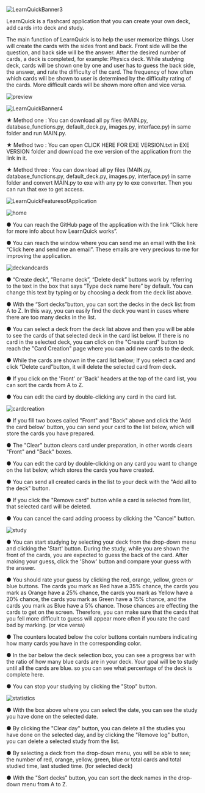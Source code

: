![LearnQuickBanner3](https://user-images.githubusercontent.com/85064536/131624128-1183481b-0673-47e6-bc25-9303555b2fed.jpg)

LearnQuick is a flashcard application that you can create your own deck, add cards into deck and study.

The main function of LearnQuick is to help the user memorize things. User will create the cards with the sides front and back. Front side will be the question, and back side will be the answer. After the desired number of cards, a deck is completed, for example: Physics deck. While studying deck, cards will be shown one by one and user has to guess the back side, the answer, and rate the difficulty of the card. The frequency of how often which cards will be shown to user is determined by the difficulty rating of the cards. More difficult cards will be shown more often and vice versa.


![preview](https://user-images.githubusercontent.com/85064536/131654091-a5021e6b-97a8-40c1-bce3-013607aa670b.gif)


![LearnQuickBanner4](https://user-images.githubusercontent.com/85064536/131624607-5ef66562-a032-4f09-80f8-62255529e1bd.jpg)

★ Method one : You can download all py files (MAIN.py, database_functions.py, default_deck.py, images.py, interface.py) in same folder and run MAIN.py.

★ Method two : You can open CLICK HERE FOR EXE VERSION.txt in EXE VERSION folder and download the exe version of the application from the link in it.

★ Method three : You can download all py files (MAIN.py, database_functions.py, default_deck.py, images.py, interface.py) in same folder and convert MAIN.py to exe with any py to exe converter. Then you can run that exe to get access.


![LearnQuickFeaturesofApplication](https://user-images.githubusercontent.com/85064536/131647525-4150c61d-7f3b-42c6-9da9-422ebcc3925c.jpg)


![home](https://user-images.githubusercontent.com/85064536/131648758-414e670b-e53a-4dee-a3bd-72691e97513a.jpg)

● You can reach the GitHub page of the application with the link “Click here for more info about how LearnQuick works”. 

● You can reach the window where you can send me an email with the link “Click here and send me an email”. These emails are very precious to me for improving the application.


![deckandcards](https://user-images.githubusercontent.com/85064536/131648791-f6e54f8b-0715-4bc2-a9e1-8ebe07a11b42.jpg)

●	“Create deck”, “Rename deck”, “Delete deck” buttons work by referring to the text in the box that says “Type deck name here” by default. You can change this text by typing or by choosing a deck from the deck list above. 

●	With the “Sort decks”button, you can sort the decks in the deck list from A to Z. In this way, you can easily find the deck you want in cases where there are too many decks in the list.

●	You can select a deck from the deck list above and then you will be able to see the cards of that selected deck in the card list below. If there is no card in the selected deck, you can click on the "Create card" button to reach the "Card Creation" page where you can add new cards to the deck.

●	While the cards are shown in the card list below; If you select a card and click “Delete card”button, it will delete the selected card from deck.

●	If you click on the 'Front' or 'Back' headers at the top of the card list, you can sort the cards from A to Z.

● You can edit the card by double-clicking any card in the card list.


![cardcreation](https://user-images.githubusercontent.com/85064536/131648816-6eb31f83-6053-4c7a-b667-9ed697862339.jpg)

●	If you fill two boxes called "Front" and "Back" above and click the 'Add the card below' button, you can send your card to the list below, which will store the cards you have prepared. 

●	The "Clear" button clears card under preparation, in other words clears "Front" and "Back" boxes.

●	You can edit the card by double-clicking on any card you want to change on the list below, which stores the cards you have created. 

●	You can send all created cards in the list to your deck with the "Add all to the deck" button.

●	If you click the "Remove card" button while a card is selected from list, that selected card will be deleted.

●	You can cancel the card adding process by clicking the "Cancel" button.


![study](https://user-images.githubusercontent.com/85064536/131648833-3ddd19c1-7c8e-47ff-ae63-d3bb926813c3.jpg)

●	You can start studying by selecting your deck from the drop-down menu and clicking the 'Start' button. During the study, while you are shown the front of the cards, you are expected to guess the back of the card. After making your guess, click the 'Show' button and compare your guess with the answer.

●	You should rate your guess by clicking the red, orange, yellow, green or blue buttons. The cards you mark as Red have a 35% chance, the cards you mark as Orange have a 25% chance, the cards you mark as Yellow have a 20% chance, the cards you mark as Green have a 15% chance, and the cards you mark as Blue have a 5% chance. Those chances are effecting the cards to get on the screen.  Therefore, you can make sure that the cards that you fell more difficult to guess will appear more often if you rate the card bad by marking. (or vice versa)

●	The counters located below the color buttons contain numbers indicating how many cards you have in the corresponding color.

●	In the bar below the deck selection box, you can see a progress bar with the ratio of how many blue cards are in your deck. Your goal will be to study until all the cards are blue. so you can see what percentage of the deck is complete here.

●	You can stop your studying by clicking the "Stop" button.


![statistics](https://user-images.githubusercontent.com/85064536/131648843-cba33a6a-fee3-4a0f-aff1-4a7be8014874.jpg)

●	With the box above where you can select the date, you can see the study you have done on the selected date. 

●	By clicking the "Clear day" button, you can delete all the studies you have done on the selected day, and by clicking the "Remove log" button, you can delete a selected study from the list.

●	By selecting a deck from the drop-down menu, you will be able to see; the number of red, orange, yellow, green, blue or total cards and total studied time, last studied time. (for selected deck)

●	With the "Sort decks" button, you can sort the deck names in the drop-down menu from A to Z.
